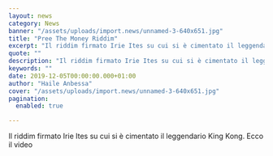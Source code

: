 ```yaml
---
layout: news
category: News
banner: "/assets/uploads/import.news/unnamed-3-640x651.jpg"
title: "Pree The Money Riddim"
excerpt: "Il riddim firmato Irie Ites su cui si è cimentato il leggendario King Kong. Ecco il video"
quote: ""
description: "Il riddim firmato Irie Ites su cui si è cimentato il leggendario King Kong. Ecco il video"
keywords: ""
date: 2019-12-05T00:00:00.000+01:00
author: "Haile Anbessa"
cover: "/assets/uploads/import.news/unnamed-3-640x651.jpg"
pagination:
  enabled: true

---
```


  
Il riddim firmato Irie Ites su cui si è cimentato il leggendario King Kong. Ecco il video